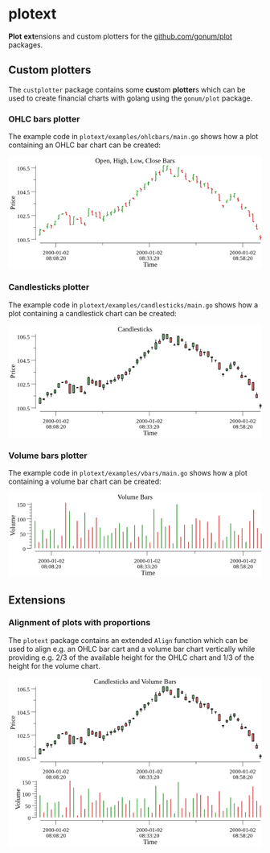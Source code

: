 # plotext

**Plot** **ext**ensions and custom plotters for the [github.com/gonum/plot](https://github.com/gonum/plot) packages.

## Custom plotters

The `custplotter` package contains some **cus**tom **plotter**s which can be used to create financial charts with golang using the `gonum/plot` package.

### OHLC bars plotter

The example code in `plotext/examples/ohlcbars/main.go` shows how a plot containing an OHLC bar chart can be created:

![OHLC bars](examples/ohlcbars/ohlcbars.png)

### Candlesticks plotter

The example code in `plotext/examples/candlesticks/main.go` shows how a plot containing a candlestick chart can be created:

![Candlesticks](examples/candlesticks/candlesticks.png)

### Volume bars plotter

The example code in `plotext/examples/vbars/main.go` shows how a plot containing a volume bar chart can be created:

![Volume bars](examples/vbars/vbars.png)

## Extensions

### Alignment of plots with proportions

The `plotext` package contains an extended `Align` function which can be used to align e.g. an OHLC bar cart and a volume bar chart vertically while providing e.g. 2/3 of the available height for the OHLC chart and 1/3 of the height for the volume chart.

![Alignment](examples/align/align.png)
